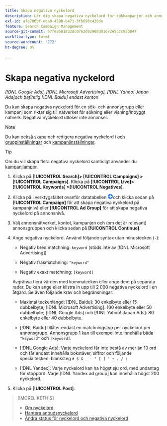 ```yaml
---
title: Skapa negativa nyckelord
description: Lär dig skapa negativa nyckelord för sökkampanjer och annonsgrupper.
exl-id: afe786bf-eda8-4590-b471-3fb696c420de
feature: Search Campaign Management
source-git-commit: 67fe8581832dc0762d62908d01672e53cc95b847
workflow-type: tm+mt
source-wordcount: '272'
ht-degree: 0%

---
```


# Skapa negativa nyckelord

*[!DNL Google Ads], [!DNL Microsoft Advertising], [!DNL Yahoo! Japan Ads]och befintlig [!DNL Baidu] endast konton*

Du kan skapa negativa nyckelord för en sök- och annonsgrupp eller kampanj som riktar sig till nätverket för sökning eller visning/inbyggt nätverk. Negativa nyckelord utlöser inte annonser.

>[!NOTE]
>Du kan också skapa och redigera negativa nyckelord i [och gruppinställningar](/help/search-social-commerce/campaign-management/campaigns/ad-group-manage.md) och [kampanjinställningar](/help/search-social-commerce/campaign-management/campaigns/campaign-manage.md).

>[!TIP]
>Om du vill skapa flera negativa nyckelord samtidigt använder du [kampanjlampor](/help/search-social-commerce/campaign-management/bulksheets/bulksheet-about.md).

1. Klicka på **[!UICONTROL Search]> [!UICONTROL Campaigns] >[!UICONTROL Campaigns]**. Klicka på **[!UICONTROL Live]> [!UICONTROL Keywords] >[!UICONTROL Negatives]**.

1. Klicka på i verktygsfältet ovanför datatabellen ![Skapa](/help/search-social-commerce/assets/add.png "Skapa")och klicka sedan på **[!UICONTROL Campaign]** för att skapa negativa nyckelord på kampanjnivå eller **[!UICONTROL Ad Group]** för att skapa negativa nyckelord på annonsnivå.

1. Välj annonsnätverket, kontot, kampanjen och (om det är relevant) annonsgruppen och klicka sedan på **[!UICONTROL Continue]**.

1. Ange negativa nyckelord. Använd följande syntax utan minustecken (`-`):

   * Negativ bred matchning: `keyword` (stöds inte av [!DNL Microsoft Advertising])

   * Negativ frasmatchning: `"keyword"`

   * Negativ exakt matchning: `[keyword]`

   Avgränsa flera värden med kommatecken eller ange dem på separata rader. Du kan ange eller klistra in upp till 2 000 negativa nyckelord i en åtgärd. Se även följande krav och begränsningar:

   * Maximal teckenlängd: [!DNL Baidu]: 30 enkelbyte eller 15 dubbelbyte; [!DNL Microsoft Advertising]: 100 enkelbyte eller 50 dubbelbyte; [!DNL Google Ads] och [!DNL Yahoo! Japan Ads]: 80 enkelbyte eller 40 dubbelbyte.

   * [!DNL Baidu] tillåter endast en matchningstyp per nyckelord per annonsgrupp. Annonsgrupp 1 kan till exempel inte innehålla båda `"keyword"` och `[keyword]`.

   * [!DNL Google Ads]: Varje nyckelord får inte bestå av mer än 10 ord och får endast innehålla bokstäver, siffror och följande specialtecken: blanksteg `# $ & _ - " [ ] ' + . / :`

   * [!DNL Yandex]: Varje nyckelord kan ha högst sju ord, med undantag för stoppord. Varje [!DNL Yandex ad group] kan innehålla högst 200 nyckelord.

1. Klicka på **[!UICONTROL Post]**.

>[!MORELIKETHIS]
>
>* [Om nyckelord](keyword-about.md)
>* [Hantera anbudsnyckelord](keyword-manage.md)
>* [Ändra status för nyckelord och negativa nyckelord](keyword-status-edit.md)
